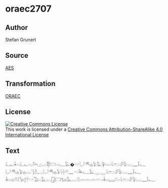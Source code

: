 # oraec2707

## Author

Stefan Grunert

## Source

[AES](https://github.com/simondschweitzer/aes)

## Transformation

[ORAEC](https://oraec.github.io/)

## License

<a rel="license" href="http://creativecommons.org/licenses/by-sa/4.0/"><img alt="Creative Commons License" style="border-width:0" src="https://i.creativecommons.org/l/by-sa/4.0/88x31.png" /></a><br />This work is licensed under a <a rel="license" href="http://creativecommons.org/licenses/by-sa/4.0/">Creative Commons Attribution-ShareAlike 4.0 International License</a>

## Text

𓏙𓊵𓇓𓏏𓏙𓊵𓏏𓊪𓃢𓈎𓂋𓌟𓋴𓊭𓏏𓆑𓅓�𓎟𓇋𓌳𓄪𓐍𓅱𓅓𓊿𓏏𓏏𓇋𓂧𓀔𓅱𓂋𓈖𓄤𓆑<br>
𓇋𓌳𓄪𓐍𓅱𓐍𓂋𓊹𓀭𓉻𓇋𓌳𓄪𓐍𓅱𓇋𓏶𓄣𓈖𓎟𓅆𓆑𓅓𓇾𓇾𓇋𓂧𓀔𓅱𓂋𓈖𓄤𓆑<br>
𓇓𓏏𓁶𓌨𓌃𓅚𓉺𓄜𓎡𓅐𓏏𓅓𓂋𓉗𓉐𓃒𓅓𓂋𓎗𓌃𓏛𓏛𓏛𓎟𓏏𓇓𓏏𓈙𓍔𓏏𓇋𓂧𓀔𓅱𓂋𓈖𓄤𓆑<br>
